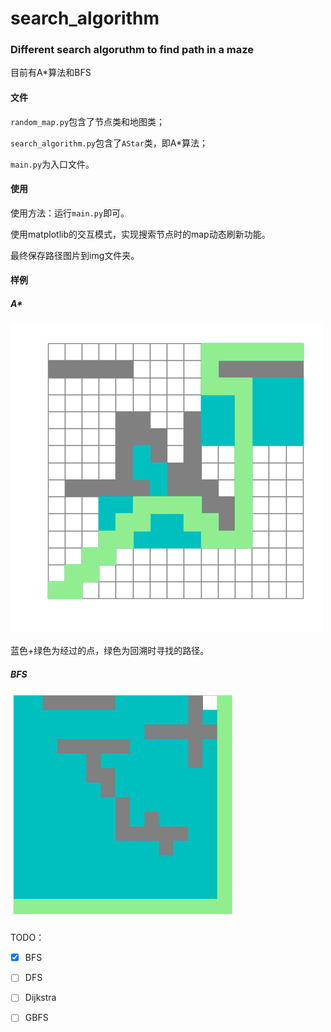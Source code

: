 # search_algorithm
### Different search algoruthm to find path in a maze

目前有A*算法和BFS



#### 文件

`random_map.py`包含了节点类和地图类；

`search_algorithm.py`包含了`AStar`类，即A*算法；

`main.py`为入口文件。



#### 使用

使用方法：运行`main.py`即可。

使用matplotlib的交互模式，实现搜索节点时的map动态刷新功能。

最终保存路径图片到img文件夹。



#### 样例

##### A*

<img src="img/AStar.png" alt="A*示例" style="zoom:100%;" />

蓝色+绿色为经过的点，绿色为回溯时寻找的路径。

##### BFS

<img src="img/BFS.png" alt="A*示例" style="zoom:60%;" />



TODO：

- [x] BFS
- [ ] DFS
- [ ] Dijkstra
- [ ] GBFS

